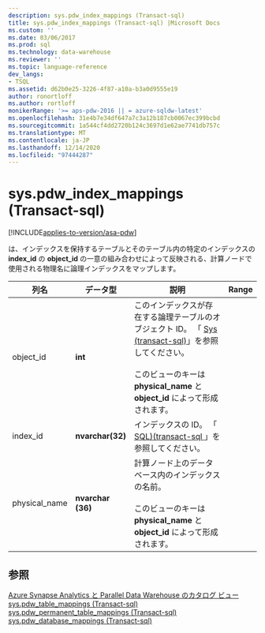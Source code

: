 ```yaml
---
description: sys.pdw_index_mappings (Transact-sql)
title: sys.pdw_index_mappings (Transact-sql) |Microsoft Docs
ms.custom: ''
ms.date: 03/06/2017
ms.prod: sql
ms.technology: data-warehouse
ms.reviewer: ''
ms.topic: language-reference
dev_langs:
- TSQL
ms.assetid: d62b0e25-3226-4f87-a10a-b3a0d9555e19
author: ronortloff
ms.author: rortloff
monikerRange: '>= aps-pdw-2016 || = azure-sqldw-latest'
ms.openlocfilehash: 31e4b7e34df647a7c3a12b187cb0067ec399bcbd
ms.sourcegitcommit: 1a544cf4dd2720b124c3697d1e62ae7741db757c
ms.translationtype: MT
ms.contentlocale: ja-JP
ms.lasthandoff: 12/14/2020
ms.locfileid: "97444287"
---
```

# <a name="syspdw_index_mappings-transact-sql"></a>sys.pdw_index_mappings (Transact-sql)
[!INCLUDE[applies-to-version/asa-pdw](../../includes/applies-to-version/asa-pdw.md)]

  は、インデックスを保持するテーブルとそのテーブル内の特定のインデックスの **index_id** の **object_id** の一意の組み合わせによって反映される、計算ノードで使用される物理名に論理インデックスをマップします。  
  
|列名|データ型|説明|Range|  
|-----------------|---------------|-----------------|-----------|  
|object_id|**int**|このインデックスが存在する論理テーブルのオブジェクト ID。 「 [Sys &#40;transact-sql&#41;](../../relational-databases/system-catalog-views/sys-objects-transact-sql.md)」を参照してください。<br /><br /> このビューのキーは **physical_name** と **object_id** によって形成されます。||  
|index_id|**nvarchar(32)**|インデックスの ID。 「 [SQL&#41;&#40;transact-sql ](../../relational-databases/system-catalog-views/sys-indexes-transact-sql.md)」を参照してください。||  
|physical_name|**nvarchar (36)**|計算ノード上のデータベース内のインデックスの名前。<br /><br /> このビューのキーは **physical_name** と **object_id** によって形成されます。||  
  
## <a name="see-also"></a>参照  
 [Azure Synapse Analytics と Parallel Data Warehouse のカタログ ビュー](../../relational-databases/system-catalog-views/sql-data-warehouse-and-parallel-data-warehouse-catalog-views.md)   
 [sys.pdw_table_mappings &#40;Transact-sql&#41;](../../relational-databases/system-catalog-views/sys-pdw-table-mappings-transact-sql.md)   
 [sys.pdw_permanent_table_mappings &#40;Transact-sql&#41;](../../relational-databases/system-catalog-views/sys-pdw-permanent-table-mappings-transact-sql.md)   
 [sys.pdw_database_mappings &#40;Transact-sql&#41;](../../relational-databases/system-catalog-views/sys-pdw-database-mappings-transact-sql.md)  
  
  
